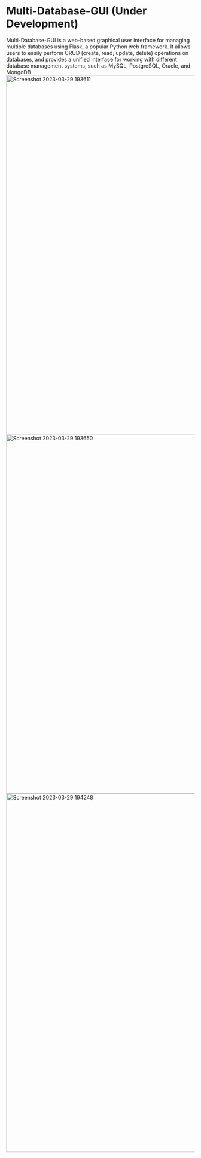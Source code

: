 # Multi-Database-GUI (Under Development)
Multi-Database-GUI is a web-based graphical user interface for managing multiple databases using Flask, a popular Python web framework. 
It allows users to easily perform CRUD (create, read, update, delete) operations on databases, 
and provides a unified interface for working with different database management systems, 
such as MySQL, PostgreSQL, Oracle, and MongoDB
<img width="960" alt="Screenshot 2023-03-29 193611" src="https://user-images.githubusercontent.com/81015280/228569331-43c286b7-dc25-42c4-bd0a-bfdd09fe676c.png">
<img width="960" alt="Screenshot 2023-03-29 193650" src="https://user-images.githubusercontent.com/81015280/228569342-4a7afa39-5572-4e93-bb8b-a20dec206fd4.png">
<img width="959" alt="Screenshot 2023-03-29 194248" src="https://user-images.githubusercontent.com/81015280/228569347-7cd66ca7-3439-41c3-9677-497707a9d1d0.png">
